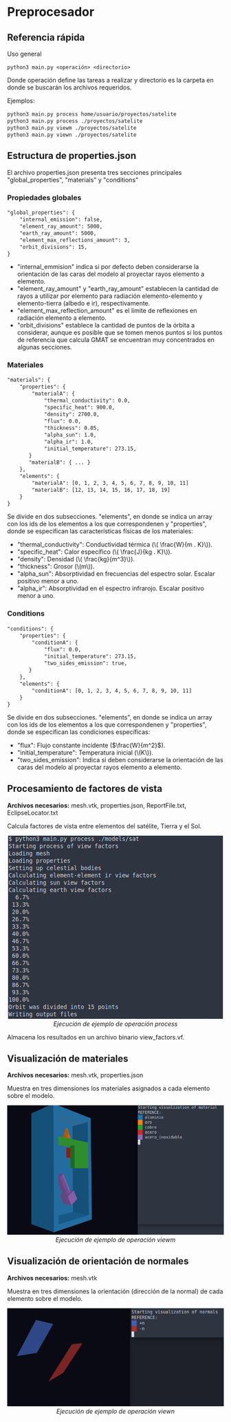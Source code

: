 # Preprocesador



## Referencia rápida

Uso general

```
python3 main.py <operación> <directorio>
```

Donde operación define las tareas a realizar  y directorio es la carpeta en donde se buscarán los archivos requeridos.

Ejemplos:

```
python3 main.py process home/usuario/proyectos/satelite
python3 main.py process ./proyectos/satelite
python3 main.py viewm ./proyectos/satelite
python3 main.py viewn ./proyectos/satelite
```



## Estructura de properties.json

El archivo properties.json presenta tres secciones principales "global_properties", "materials" y "conditions"



### Propiedades globales

```
"global_properties": {
    "internal_emission": false,
    "element_ray_amount": 5000,
    "earth_ray_amount": 5000,
    "element_max_reflections_amount": 3,
    "orbit_divisions": 15,
}
```

* "internal_emmision" indica si por defecto deben considerarse la orientación de las caras del modelo al proyectar rayos elemento a elemento.
* "element_ray_amount" y "earth_ray_amount" establecen la cantidad de rayos a utilizar por elemento para radiación elemento-elemento y elemento-tierra (albedo e ir), respectivamente.
* "element_max_reflection_amount" es el límite de reflexiones  en radiación elemento a elemento.
* "orbit_divisions" establece la cantidad de puntos de la órbita a considerar, aunque es posible que se tomen menos puntos si los puntos de referencia que calcula GMAT se encuentran muy concentrados en algunas secciones.



### Materiales

```
"materials": {
    "properties": {
        "materialA": {
            "thermal_conductivity": 0.0,
            "specific_heat": 900.0,
            "density": 2700.0,
            "flux": 0.0,
            "thickness": 0.05,
            "alpha_sun": 1.0,
            "alpha_ir": 1.0,
            "initial_temperature": 273.15,
       }
       "materialB": { ... }
    },
    "elements": {
        "materialA": [0, 1, 2, 3, 4, 5, 6, 7, 8, 9, 10, 11]
        "materialB": [12, 13, 14, 15, 16, 17, 18, 19]
    }
}
```

Se divide en dos subsecciones.  "elements", en donde se indica un array con los ids de los elementos a los que correspondenen y "properties", donde se especifican las características físicas de los materiales:

* "thermal_conductivity": Conductividad térmica (\\( \frac{W}{m . K}\\)).
* "specific_heat": Calor específico (\\( \frac{J}{kg . K}\\)).
* "density": Densidad (\\( \frac{kg}{m^3}\\)).
* "thickness": Grosor (\\(m\\)).
* "alpha_sun": Absorptividad en frecuencias del espectro solar. Escalar positivo menor a uno.
* "alpha_ir": Absorptividad en el espectro infrarojo. Escalar positivo menor a uno.

### Conditions
```
"conditions": {
    "properties": {
        "conditionA": {
            "flux": 0.0,
            "initial_temperature": 273.15,
            "two_sides_emission": true,
       }
    },
    "elements": {
        "conditionA": [0, 1, 2, 3, 4, 5, 6, 7, 8, 9, 10, 11]
    }
}
```

Se divide en dos subsecciones.  "elements", en donde se indica un array con los ids de los elementos a los que correspondenen y "properties", donde se especifican las condiciones específicas:

* "flux": Flujo constante incidente ($\frac{W}{m^2}$).
* "initial_temperature": Temperatura inicial (\\(K\\)).
* "two_sides_emission": Indica si deben considerarse la orientación de las caras del modelo al proyectar rayos elemento a elemento.

## Procesamiento de factores de vista

**Archivos necesarios:** mesh.vtk, properties.json, ReportFile.txt, EclipseLocator.txt

Calcula factores de vista entre elementos del satélite, Tierra y el Sol.

<center><img src="images/process.png" ...></center>
<center><i> Ejecución de ejemplo de operación process </i></center>

Almacena los resultados en un archivo binario view_factors.vf.

## Visualización de materiales

**Archivos necesarios:** mesh.vtk, properties.json

Muestra en tres dimensiones los materiales asignados a cada elemento sobre el modelo.

<center><img src="images/viewm.png" ...></center>
<center><i> Ejecución de ejemplo de operación viewm </i></center>

## Visualización de orientación de normales

**Archivos necesarios:** mesh.vtk

Muestra en tres dimensiones la orientación (dirección de la normal) de cada elemento sobre el modelo.

<center><img src="images/viewn.png" ...></center>
<center><i> Ejecución de ejemplo de operación viewn </i></center>
